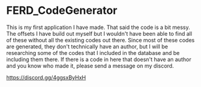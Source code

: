 # FERD_CodeGenerator

This is my first application I have made. That said the code is a bit messy. The offsets I have build out myself but I wouldn't have been able to find all of these without all the existing codes out there. Since most of these codes are generated, they don't technically have an author, but I will be researching some of the codes that I included in the database and be including them there. If there is a code in here that doesn't have an author and you know who made it, please send a message on my discord. 

https://discord.gg/4ggsxByHxH
